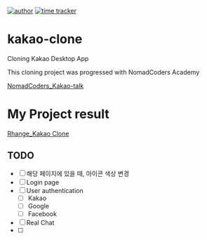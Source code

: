 [![author](https://img.shields.io/badge/author-Rhange-f39c12.svg?style=flat-square)](https://rhange.tistory.com)
[![time tracker](https://wakatime.com/badge/github/Rhange/kakao-clone.svg)](https://wakatime.com/badge/github/Rhange/kakao-clone)

# kakao-clone

Cloning Kakao Desktop App

This cloning project was progressed with NomadCoders Academy

[NomadCoders_Kakao-talk](https://academy.nomadcoders.co/p/kakaoclone_total)

# My Project result

[Rhange_Kakao Clone](https://rhange.github.io/kakao-clone/)

## TODO

- [ ] 해당 페이지에 있을 때, 아이콘 색상 변경
- [ ] Login page
- [ ] User authentication
  - [ ] Kakao
  - [ ] Google
  - [ ] Facebook
- [ ] Real Chat
- [ ]
